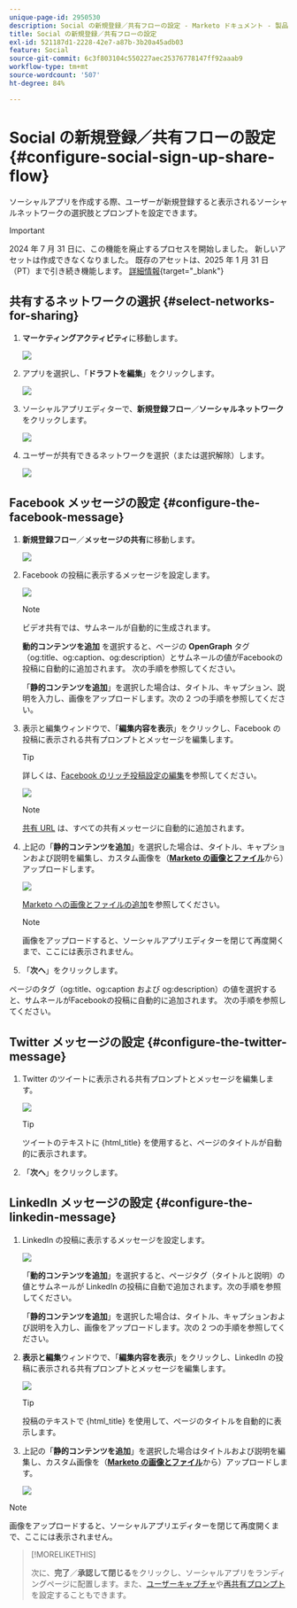 ```yaml
---
unique-page-id: 2950530
description: Social の新規登録／共有フローの設定 - Marketo ドキュメント - 製品ドキュメント
title: Social の新規登録／共有フローの設定
exl-id: 521187d1-2228-42e7-a87b-3b20a45adb03
feature: Social
source-git-commit: 6c3f803104c550227aec25376778147ff92aaab9
workflow-type: tm+mt
source-wordcount: '507'
ht-degree: 84%

---
```


# Social の新規登録／共有フローの設定 {#configure-social-sign-up-share-flow}

ソーシャルアプリを作成する際、ユーザーが新規登録すると表示されるソーシャルネットワークの選択肢とプロンプトを設定できます。

>[!IMPORTANT]
>
>2024 年 7 月 31 日に、この機能を廃止するプロセスを開始しました。 新しいアセットは作成できなくなりました。 既存のアセットは、2025 年 1 月 31 日（PT）まで引き続き機能します。 [詳細情報](https://nation.marketo.com/t5/employee-blogs/marketo-engage-social-features-deprecation/ba-p/351977){target="_blank"}

## 共有するネットワークの選択 {#select-networks-for-sharing}

1. **マーケティングアクティビティ**&#x200B;に移動します。

   ![](assets/ma-1.png)

1. アプリを選択し、「**ドラフトを編集**」をクリックします。

   ![](assets/image2014-9-22-13-3a57-3a43.png)

1. ソーシャルアプリエディターで、**新規登録フロー**／**ソーシャルネットワーク**&#x200B;をクリックします。

   ![](assets/three.png)

1. ユーザーが共有できるネットワークを選択（または選択解除）します。

   ![](assets/four.png)

## Facebook メッセージの設定 {#configure-the-facebook-message}

1. **新規登録フロー**／**メッセージの共有**&#x200B;に移動します。

   ![](assets/five.png)

1. Facebook の投稿に表示するメッセージを設定します。

   ![](assets/image2014-9-22-13-3a58-3a54.png)

   >[!NOTE]
   >
   >ビデオ共有では、サムネールが自動的に生成されます。

   **動的コンテンツを追加** を選択すると、ページの **OpenGraph** タグ（og:title、og:caption、og:description）とサムネールの値がFacebookの投稿に自動的に追加されます。 次の手順を参照してください。

   「**静的コンテンツを追加**」を選択した場合は、タイトル、キャプション、説明を入力し、画像をアップロードします。次の 2 つの手順を参照してください。

1. 表示と編集ウィンドウで、「**編集内容を表示**」をクリックし、Facebook の投稿に表示される共有プロンプトとメッセージを編集します。

   >[!TIP]
   >
   >詳しくは、[Facebook のリッチ投稿設定の編集](/help/marketo/product-docs/demand-generation/facebook/edit-facebook-rich-post-settings.md)を参照してください。

   ![](assets/image2014-9-22-13-3a59-3a57.png)

   >[!NOTE]
   >
   >[共有 URL](/help/marketo/product-docs/demand-generation/social/social-functions/choose-the-share-url-for-a-social-app.md) は、すべての共有メッセージに自動的に追加されます。

1. 上記の「**静的コンテンツを追加**」を選択した場合は、タイトル、キャプションおよび説明を編集し、カスタム画像を（[**Marketo の画像とファイル**](/help/marketo/product-docs/demand-generation/images-and-files/add-images-and-files-to-marketo.md)&#x200B;から）アップロードします。

   ![](assets/image2014-9-22-14-3a1-3a11.png)

   [Marketo への画像とファイルの追加](/help/marketo/product-docs/demand-generation/images-and-files/add-images-and-files-to-marketo.md)を参照してください。

   >[!NOTE]
   >
   >画像をアップロードすると、ソーシャルアプリエディターを閉じて再度開くまで、ここには表示されません。

1. 「**次へ**」をクリックします。

ページのタグ（og:title、og:caption および og:description）の値を選択すると、サムネールがFacebookの投稿に自動的に追加されます。 次の手順を参照してください。

## Twitter メッセージの設定 {#configure-the-twitter-message}

1. Twitter のツイートに表示される共有プロンプトとメッセージを編集します。

   ![](assets/image2014-9-22-14-3a2-3a31.png)

   >[!TIP]
   >
   >ツイートのテキストに {html_title} を使用すると、ページのタイトルが自動的に表示されます。

1. 「**次へ**」をクリックします。

## LinkedIn メッセージの設定 {#configure-the-linkedin-message}

1. LinkedIn の投稿に表示するメッセージを設定します。

   ![](assets/image2014-9-22-14-3a3-3a8.png)

   「**動的コンテンツを追加**」を選択すると、ページタグ（タイトルと説明）の値とサムネールが LinkedIn の投稿に自動で追加されます。次の手順を参照してください。

   「**静的コンテンツを追加**」を選択した場合は、タイトル、キャプションおよび説明を入力し、画像をアップロードします。次の 2 つの手順を参照してください。

1. **表示と編集**&#x200B;ウィンドウで、「**編集内容を表示**」をクリックし、LinkedIn の投稿に表示される共有プロンプトとメッセージを編集します。

   ![](assets/image2014-9-22-14-3a4-3a6.png)

   >[!TIP]
   >
   >投稿のテキストで {html_title} を使用して、ページのタイトルを自動的に表示します。

1. 上記の「**静的コンテンツを追加**」を選択した場合はタイトルおよび説明を編集し、カスタム画像を（[**Marketo の画像とファイル**](/help/marketo/product-docs/demand-generation/images-and-files/add-images-and-files-to-marketo.md)&#x200B;から）アップロードします。

   ![](assets/image2014-9-22-13-3a55-3a17.png)

>[!NOTE]
>
>画像をアップロードすると、ソーシャルアプリエディターを閉じて再度開くまで、ここには表示されません。

>[!MORELIKETHIS]
>
>次に、**完了**／**承認して閉じる**&#x200B;をクリックし、ソーシャルアプリをランディングページに配置します。また、[ユーザーキャプチャ](/help/marketo/product-docs/demand-generation/social/configuring-social-actions/configure-person-capture-for-a-social-app.md)や[再共有プロンプト](/help/marketo/product-docs/demand-generation/social/configuring-social-actions/configure-re-share-email-and-prompt-for-a-social-app.md)を設定することもできます。
